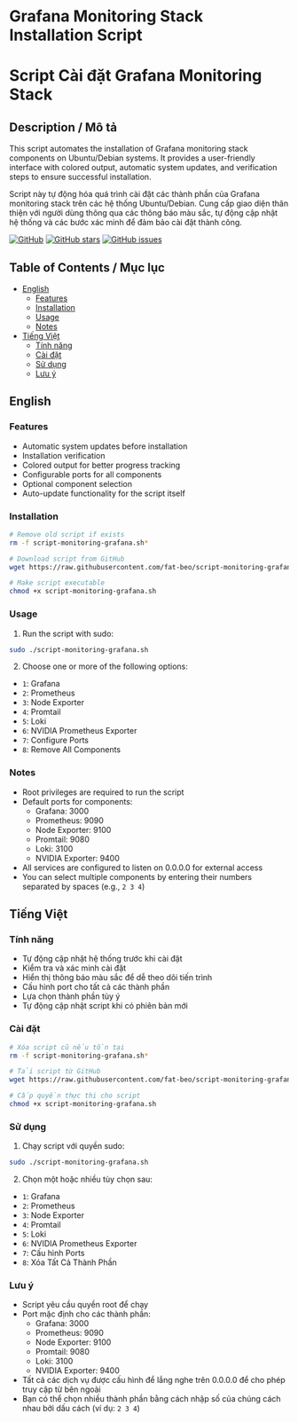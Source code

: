 # Grafana Monitoring Stack Installation Script

# Script Cài đặt Grafana Monitoring Stack

## Description / Mô tả

This script automates the installation of Grafana monitoring stack components on Ubuntu/Debian systems. It provides a user-friendly interface with colored output, automatic system updates, and verification steps to ensure successful installation.

Script này tự động hóa quá trình cài đặt các thành phần của Grafana monitoring stack trên các hệ thống Ubuntu/Debian. Cung cấp giao diện thân thiện với người dùng thông qua các thông báo màu sắc, tự động cập nhật hệ thống và các bước xác minh để đảm bảo cài đặt thành công.

[![GitHub](https://img.shields.io/github/license/fat-beo/script-monitoring-grafana)](https://github.com/fat-beo/script-monitoring-grafana/blob/main/LICENSE)
[![GitHub stars](https://img.shields.io/github/stars/fat-beo/script-monitoring-grafana)](https://github.com/fat-beo/script-monitoring-grafana/stargazers)
[![GitHub issues](https://img.shields.io/github/issues/fat-beo/script-monitoring-grafana)](https://github.com/fat-beo/script-monitoring-grafana/issues)

## Table of Contents / Mục lục

- [English](#english)
  - [Features](#features)
  - [Installation](#installation)
  - [Usage](#usage)
  - [Notes](#notes)
- [Tiếng Việt](#tiếng-việt)
  - [Tính năng](#tính-năng)
  - [Cài đặt](#cài-đặt)
  - [Sử dụng](#sử-dụng)
  - [Lưu ý](#lưu-ý)

## English

### Features

- Automatic system updates before installation
- Installation verification
- Colored output for better progress tracking
- Configurable ports for all components
- Optional component selection
- Auto-update functionality for the script itself

### Installation

```bash
# Remove old script if exists
rm -f script-monitoring-grafana.sh*

# Download script from GitHub
wget https://raw.githubusercontent.com/fat-beo/script-monitoring-grafana/main/script-monitoring-grafana.sh

# Make script executable
chmod +x script-monitoring-grafana.sh
```

### Usage

1. Run the script with sudo:

```bash
sudo ./script-monitoring-grafana.sh
```

2. Choose one or more of the following options:

- `1`: Grafana
- `2`: Prometheus
- `3`: Node Exporter
- `4`: Promtail
- `5`: Loki
- `6`: NVIDIA Prometheus Exporter
- `7`: Configure Ports
- `8`: Remove All Components

### Notes

- Root privileges are required to run the script
- Default ports for components:
  - Grafana: 3000
  - Prometheus: 9090
  - Node Exporter: 9100
  - Promtail: 9080
  - Loki: 3100
  - NVIDIA Exporter: 9400
- All services are configured to listen on 0.0.0.0 for external access
- You can select multiple components by entering their numbers separated by spaces (e.g., `2 3 4`)

## Tiếng Việt

### Tính năng

- Tự động cập nhật hệ thống trước khi cài đặt
- Kiểm tra và xác minh cài đặt
- Hiển thị thông báo màu sắc để dễ theo dõi tiến trình
- Cấu hình port cho tất cả các thành phần
- Lựa chọn thành phần tùy ý
- Tự động cập nhật script khi có phiên bản mới

### Cài đặt

```bash
# Xóa script cũ nếu tồn tại
rm -f script-monitoring-grafana.sh*

# Tải script từ GitHub
wget https://raw.githubusercontent.com/fat-beo/script-monitoring-grafana/main/script-monitoring-grafana.sh

# Cấp quyền thực thi cho script
chmod +x script-monitoring-grafana.sh
```

### Sử dụng

1. Chạy script với quyền sudo:

```bash
sudo ./script-monitoring-grafana.sh
```

2. Chọn một hoặc nhiều tùy chọn sau:

- `1`: Grafana
- `2`: Prometheus
- `3`: Node Exporter
- `4`: Promtail
- `5`: Loki
- `6`: NVIDIA Prometheus Exporter
- `7`: Cấu hình Ports
- `8`: Xóa Tất Cả Thành Phần

### Lưu ý

- Script yêu cầu quyền root để chạy
- Port mặc định cho các thành phần:
  - Grafana: 3000
  - Prometheus: 9090
  - Node Exporter: 9100
  - Promtail: 9080
  - Loki: 3100
  - NVIDIA Exporter: 9400
- Tất cả các dịch vụ được cấu hình để lắng nghe trên 0.0.0.0 để cho phép truy cập từ bên ngoài
- Bạn có thể chọn nhiều thành phần bằng cách nhập số của chúng cách nhau bởi dấu cách (ví dụ: `2 3 4`)